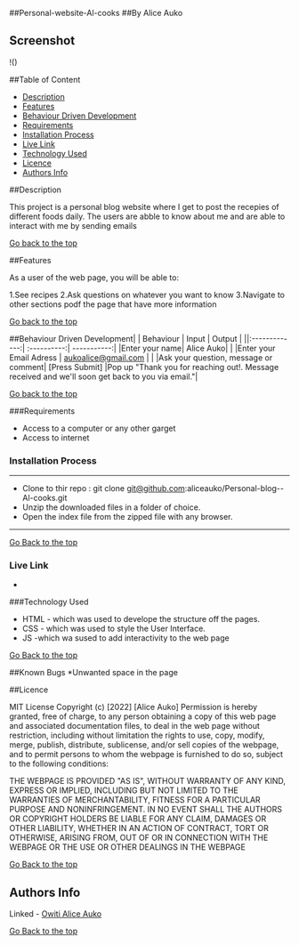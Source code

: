 ##Personal-website-Al-cooks
##By Alice Auko

## Screenshot
 !()

##Table of Content

 - [Description](#description)
 - [Features](#features)
 - [Behaviour Driven Development](#Behaviour-Driven-Development)
 - [Requirements](#requirements)
 - [Installation Process](#installation-Process)
 - [Live Link](#Live-Link)
 - [Technology  Used](#technology-Used)
 - [Licence](#licence)
 - [Authors Info](#Authors-Info)

 ##Description

 <p> This project is a personal blog website where I get to post the recepies of different foods daily. The users are abble to know about me and are able to interact with me by sending emails</p>


 [Go back to the top](#Personal-website-Al-cooks)

 ##Features

 As a user of the web page, you will be able to:

 1.See recipes
 2.Ask questions on whatever you want to know
 3.Navigate to other sections podf the page that have more information


 [Go back to the top](##Personal-website-Al-cooks)

##Behaviour Driven Development|
| Behaviour      | Input        | Output       |
||:-------------:| :----------:| -----------:|
|Enter your name| Alice Auko|                   |
|Enter your Email Adress |
aukoalice@gmail.com |  |
|Ask your question, message or comment|
[Press Submit] |Pop up "Thank you for reaching out!. Message received and we'll soon get back to you via email."|


 [Go back to the top](##Personal-website-Al-cooks)

 ###Requirements
 * Access to  a computer or any other garget
 * Access to internet
 ### Installation Process
 ****
* Clone to thir repo : git clone git@github.com:aliceauko/Personal-blog--Al-cooks.git
* Unzip the downloaded files in a folder of choice.
* Open the index file from the zipped file with any browser.
 ****


 [Go Back to the top](#Personal-website-Al-cooks)

### Live Link
-


###Technology Used
* HTML - which was used to develope the structure off the pages.
* CSS - which was used to style the User Interface.
* JS   -which wa sused to add interactivity to the web page


[Go Back to the top](#Personal-website-Al-cooks)

##Known Bugs
*Unwanted space in the page

##Licence

MIT License
Copyright (c) [2022] [Alice Auko]
Permission is hereby granted, free of charge, to any person obtaining a copy
of this web page and associated documentation files, to deal
in the web page without restriction, including without limitation the rights
to use, copy, modify, merge, publish, distribute, sublicense, and/or sell
copies of the webpage, and to permit persons to whom the webpage is
furnished to do so, subject to the following conditions:


THE WEBPAGE IS PROVIDED "AS IS", WITHOUT WARRANTY OF ANY KIND, EXPRESS OR
IMPLIED, INCLUDING BUT NOT LIMITED TO THE WARRANTIES OF MERCHANTABILITY,
FITNESS FOR A PARTICULAR PURPOSE AND NONINFRINGEMENT. IN NO EVENT SHALL THE
AUTHORS OR COPYRIGHT HOLDERS BE LIABLE FOR ANY CLAIM, DAMAGES OR OTHER
LIABILITY, WHETHER IN AN ACTION OF CONTRACT, TORT OR OTHERWISE, ARISING FROM,
OUT OF OR IN CONNECTION WITH THE WEBPAGE OR THE USE OR OTHER DEALINGS IN THE
WEBPAGE

[Go Back to the top](#Personal-website-Al-cooks)

## Authors Info

Linked - [Owiti Alice Auko](https://www.linkedin.com/in/owiti-alice-auko-580b2818a)

[Go Back to the top](#Personal-website-Al-cooks)
